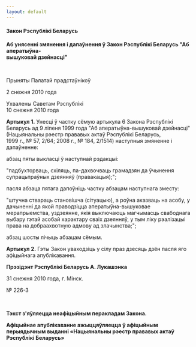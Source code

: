 ```yaml
---
layout: default
---
```


#### Закон Рэспублікі Беларусь

<div data-align="center">

**Аб унясенні змянення і дапаўнення ў Закон Рэспублікі Беларусь "Аб
аператыўна-  
вышуковай дзейнасці"**

</div>

 

Прыняты Палатай прадстаўнікоў

2 снежня 2010 года

Ухвалены Саветам Рэспублікі  
10 снежня 2010 года

**Артыкул 1.** Унесці ў частку сёмую артыкула 6 Закона Рэспублікі
Беларусь ад 9 ліпеня 1999 года "Аб аператыўна-вышуковай
дзейнасці" (Нацыянальны рэестр прававых актаў Рэспублікі
Беларусь,  
1999 г., № 57, 2/64; 2008 г., № 184, 2/1514) наступныя змяненне і
дапаўненне:

абзац пяты выкласці ў наступнай рэдакцыі:

"падбухторваць, схіляць, па-дахвочваць грамадзян да ўчынення
супрацьпраўных дзеянняў (правакацыя);";

пасля абзаца пятага дапоўніць частку абзацам наступнага зместу:

"штучна ствараць становішча (сітуацыю), а роўна аказваць на асобу, у
дачыненні да якой праводзіцца аператыўна-вышуковае мерапрыемства,
уздзеянне, якія выключаюць магчымасць свабоднага выбару гэтай асобай
характару сваіх дзеянняў, у тым ліку рэалізацыі права на добраахвотную
адмову ад злачынства;";

абзац шосты лічыць абзацам сёмым.

**Артыкул 2.** Гэты Закон уваходзіць у сілу праз дзесяць дзён пасля яго
афіцыйнага апублікавання.

**Прэзідэнт Рэспублікі Беларусь А. Лукашэнка**

31 снежня 2010 года, г. Мінск.

№ 226-З

 

<span lang="RU">**Тэкст з'яўляецца неафіцыйным перакладам Закона.**
</span>

<div>

**Афіцыйнае апублікаванне ажыццяўляецца ў афіцыйным перыядычным выданні
«Нацыянальны рэестр прававых актаў Рэспублікі Беларусь»**

</div>

<div>

 

</div>
